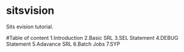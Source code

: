 # sitsvision
Sits evision tutorial. 

#Table of content
1.Introduction
2.Basic SRL
3.SEL Statement
4.DEBUG Statement
5.Adavance SRL
6.Batch Jobs
7.SYP
